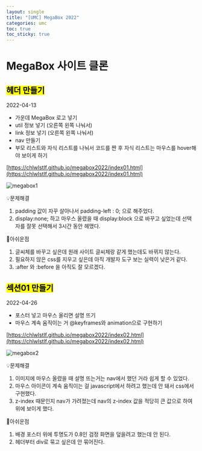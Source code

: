 ```yaml
---
layout: single
title: "[UMC] MegaBox 2022"
categories: umc
toc: true
toc_sticky: true
---
```


# MegaBox 사이트 클론

## <mark class="pink">헤더 만들기</mark>

2022-04-13

- 가운데 MegaBox 로고 넣기
- util 정보 넣기 (오른쪽 왼쪽 나눠서)
- link 정보 넣기 (오른쪽 왼쪽 나눠서)
- nav 만들기
- 부모 리스트와 자식 리스트를 나눠서 코드를 짠 후 자식 리스트는 마우스를 hover해야 보이게 하기

[https://chlwlstlf.github.io/megabox2022/index01.html](https://chlwlstlf.github.io/megabox2022/index01.html)

![megabox1](https://user-images.githubusercontent.com/63334368/162913022-0913d343-a796-4a9d-8294-9d7f3ce9c0b2.png)

:bulb:문제해결

1. padding 값이 자꾸 살아나서 padding-left : 0; 으로 해주었다.
2. display:none; 하고 마우스 올렸을 때 display:block 으로 바꾸고 싶었는데 선택자를 잘못 선택해서 3시간 동안 헤맸다.

:bookmark:아쉬운점

1. 글씨체를 바꾸고 싶은데 원래 사이트 글씨체랑 같게 했는데도 바뀌지 않는다.
2. 필요하지 않은 css를 지우고 싶은데 아직 개발자 도구 보는 실력이 낮은거 같다.
3. :after 와 :before 을 아직도 잘 모르겠다.

## <mark class="pink">섹션01 만들기</mark>

2022-04-26

- 포스터 넣고 마우스 올리면 설명 뜨기
- 마우스 계속 움직이는 거 @keyframes와 animation으로 구현하기

[https://chlwlstlf.github.io/megabox2022/index02.html](https://chlwlstlf.github.io/megabox2022/index02.html)

![megabox2](https://user-images.githubusercontent.com/63334368/165307170-7e0ce7fd-f299-4367-827d-dbc251170fdf.png)

:bulb:문제해결

1. 이미지에 마우스 올렸을 때 설명 뜨는거는 nav에서 했던 거라 쉽게 할 수 있었다.
2. 마우스 아이콘이 계속 움직이는 걸 javascript에서 하려고 했는데 안 돼서 css에서 구현했다.
3. z-index 때문인지 nav가 가려졌는데 nav의 z-index 값을 적당히 큰 값으로 하여 위에 보이게 했다.

:bookmark:아쉬운점

1. 배경 포스터 위에 투명도가 0.8인 검정 화면을 덮을려고 했는데 안 된다.
2. 헤더부터 div로 묶고 싶은데 안 묶어진다.
